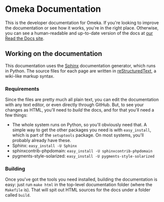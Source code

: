 Omeka Documentation
===================

This is the developer documentation for Omeka. If you're looking to improve
the documentation or see how it works, you're in the right place. Otherwise,
you can see a human-readable and up-to-date version of the docs at [our
Read the Docs site](http://omeka.readthedocs.org).

Working on the documentation
----------------------------

This documentation uses the [Sphinx](http://sphinx-doc.org) documentation
generator, which runs in Python. The source files for each page are written
in [reStructuredText](http://docutils.sourceforge.net/rst.html), a wiki-like
markup syntax.

### Requirements

Since the files are pretty much all plain text, you can edit the
documentation with any text editor, or even directly through GitHub. But,
to see your changes as HTML, you'll need to *build* the docs, and for that
you'll need a few things:

 * The whole system runs on Python, so you'll obviously need that. A
   simple way to get the other packages you need is with `easy_install`,
   which is part of the `setuptools` package. On most systems, you'll
   probably already have these.
 * Sphinx: `easy_install -U Sphinx`
 * sphinxcontrib-phpdomain: `easy_install -U sphinxcontrib-phpdomain`
 * pygments-style-solarized: `easy_install -U pygments-style-solarized`

### Building

Once you've got the tools you need installed, building the documentation is easy: just run `make html` in the top-level documentation folder (where the `Makefile` is). That will spit out HTML sources for the docs under a folder called `build`.
